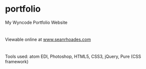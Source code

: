 # portfolio
My Wyncode Portfolio Website
#
Viewable online at <a href="http://www.seanrhoades.com" target="_blank">www.seanrhoades.com</a>
#
Tools used: atom EDI, Photoshop, HTML5, CSS3, jQuery, Pure (CSS framework)
